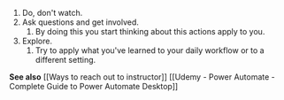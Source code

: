 1. Do, don't watch.
2. Ask questions and get involved.
	1. By doing this you start thinking about this actions apply to you.
3. Explore.
	1. Try to apply what you've learned to your daily workflow or to a different setting.

**See also**
[[Ways to reach out to instructor]]
[[Udemy - Power Automate - Complete Guide to Power Automate Desktop]]
